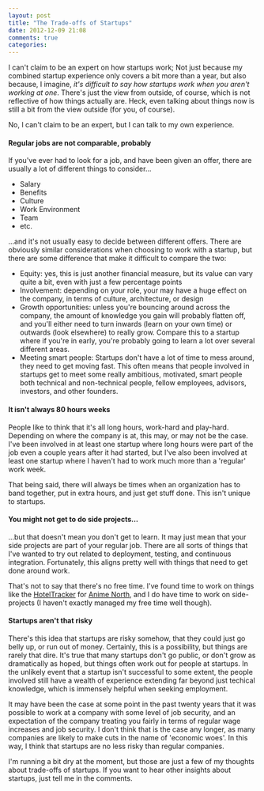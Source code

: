 ```yaml
---
layout: post
title: "The Trade-offs of Startups"
date: 2012-12-09 21:08
comments: true
categories: 
---
```


I can't claim to be an expert on how startups work; Not just because my combined startup experience only covers a bit more than a year, but also because, I imagine, *it's difficult to say how startups work when you aren't working at one*. There's just the view from outside, of course, which is not reflective of how things actually are. Heck, even talking about things now is still a bit from the view outside (for you, of course).

No, I can't claim to be an expert, but I can talk to my own experience.

#### Regular jobs are not comparable, probably
If you've ever had to look for a job, and have been given an offer, there are usually a lot of different things to consider...
- Salary
- Benefits
- Culture
- Work Environment
- Team
- etc.

...and it's not usually easy to decide between different offers. There are obviously similar considerations when choosing to work with a startup, but there are some difference that make it difficult to compare the two:

- Equity: yes, this is just another financial measure, but its value can vary quite a bit, even with just a few percentage points
- Involvement: depending on your role, your may have a huge effect on the company, in terms of culture, architecture, or design
- Growth opportunities: unless you're bouncing around across the company, the amount of knowledge you gain will probably flatten off, and you'll either need to turn inwards (learn on your own time) or outwards (look elsewhere) to really grow. Compare this to a startup where if you're in early, you're probably going to learn a lot over several different areas.
- Meeting smart people: Startups don't have a lot of time to mess around, they need to get moving fast. This often means that people involved in startups get to meet some really ambitious, motivated, smart people both technical and non-technical people, fellow employees, advisors, investors, and other founders.

#### It isn't always 80 hours weeks
People like to think that it's all long hours, work-hard and play-hard. Depending on where the company is at, this may, or may not be the case. I've been involved in at least one startup where long hours were part of the job even a couple years after it had started, but I've also been involved at least one startup where I haven't had to work much more than a 'regular' work week.

That being said, there will always be times when an organization has to band together, put in extra hours, and just get stuff done. This isn't unique to startups.

#### You might not get to do side projects...
...but that doesn't mean you don't get to learn. It may just mean that your side projects are part of your regular job. There are all sorts of things that I've wanted to try out related to deployment, testing, and continuous integration. Fortunately, this aligns pretty well with things that need to get done around work.

That's not to say that there's no free time. I've found time to work on things like the [HotelTracker][HotelTracker] for [Anime North][AnimeNorth], and I do have time to work on side-projects (I haven't exactly managed my free time well though).

#### Startups aren't that risky
There's this idea that startups are risky somehow, that they could just go belly up, or run out of money. Certainly, this is a possibility, but things are rarely that dire. It's true that many startups don't go public, or don't grow as dramatically as hoped, but things often work out for people at startups. In the unlikely event that a startup isn't successful to some extent, the people involved still have a wealth of experience extending far beyond just techical knowledge, which is immensely helpful when seeking employment.

It may have been the case at some point in the past twenty years that it was possible to work at a company with some level of job security, and an expectation of the company treating you fairly in terms of regular wage increases and job security. I don't think that is the case any longer, as many companies are likely to make cuts in the name of 'economic woes'. In this way, I think that startups are no less risky than regular companies.

I'm running a bit dry at the moment, but those are just a few of my thoughts about trade-offs of startups. If you want to hear other insights about startups, just tell me in the comments.

[HotelTracker]: https://twitter.com/AN_HotelTracker
[AnimeNorth]: http://animenorth.com

